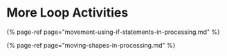 # More Loop Activities

{% page-ref page="movement-using-if-statements-in-processing.md" %}

{% page-ref page="moving-shapes-in-processing.md" %}



